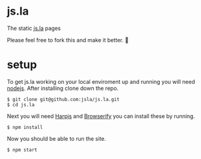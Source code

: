 # js.la

The static [js.la](http://js.la) pages

Please feel free to fork this and make it better. :yellow_heart:

# setup

To get js.la working on your local enviroment up and running you will need [nodejs](http://nodejs.org/). After installing clone down the repo.

    $ git clone git@github.com:jsla/js.la.git
    $ cd js.la

Next you will need [Harpjs](http://harpjs.com/) and [Browserify](http://browserify.org/) you can install these by running.

    $ npm install

Now you should be able to run the site.

    $ npm start

